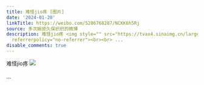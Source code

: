 ```yaml
---
title: 难怪jio疼 [图片]
date: '2024-01-20'
linkTitle: https://weibo.com/5286768287/NCKK6h5Rj
source: 多次婉拒久保织织的微博
description: 难怪jio疼 <img style="" src="https://tvax4.sinaimg.cn/large/005LMJWfgy1hm0dwk4381j30n01dsq7u.jpg"
  referrerpolicy="no-referrer"><br><br> ...
disable_comments: true
---
```

难怪jio疼 <img style="" src="https://tvax4.sinaimg.cn/large/005LMJWfgy1hm0dwk4381j30n01dsq7u.jpg" referrerpolicy="no-referrer"><br><br> ...